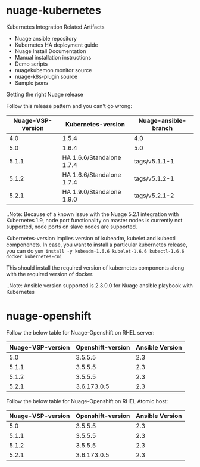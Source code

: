 # nuage-kubernetes

Kubernetes Integration Related Artifacts
 - Nuage ansible repository
 - Kubernetes HA deployment guide
 - Nuage Install Documentation 
 - Manual installation instructions
 - Demo scripts
 - nuagekubemon monitor source
 - nuage-k8s-plugin source
 - Sample jsons


Getting the right Nuage release

Follow this release pattern and you can't go wrong:

 |   Nuage-VSP-version    |    Kubernetes-version	     |    Nuage-ansible-branch    |
 | -----------------------|----------------------------|----------------------------|
 |       4.0	             |         1.5.4	             |         4.0                |
 |       5.0              |         1.6.4              |         5.0                |
 |      5.1.1             |  HA 1.6.6/Standalone 1.7.4 |        tags/v5.1.1-1       |
 |      5.1.2             |  HA 1.6.6/Standalone 1.7.4 |        tags/v5.1.2-1       |
 |      5.2.1             |  HA 1.9.0/Standalone 1.9.0 |        tags/v5.2.1-2       |

 ..Note: Because of a known issue with the Nuage 5.2.1 integration with Kubernetes 1.9, node port functionality on master nodes is currently not supported, node ports on slave nodes are supported.
 
 Kubernetes-version implies version of kubeadm, kubelet and kubectl componenets. In case, you want to install a particular kubernetes release, you can do
 `yum install -y kubeadm-1.6.6 kubelet-1.6.6 kubectl-1.6.6 docker kubernetes-cni`
 
 This should install the required version of kubernetes components along with the required version of docker.
 
 ..Note: Ansible version supported is 2.3.0.0 for Nuage ansible playbook with Kubernetes

# nuage-openshift

Follow the below table for Nuage-Openshift on RHEL server:

 |   Nuage-VSP-version    |    Openshift-version	      |      Ansible Version       |
 | -----------------------|----------------------------|----------------------------|
 |       5.0              |         3.5.5.5            |            2.3             |
 |      5.1.1             |         3.5.5.5            |            2.3             |
 |      5.1.2             |         3.5.5.5            |            2.3             |
 |      5.2.1             |         3.6.173.0.5        |            2.3             |
 
Follow the below table for Nuage-Openshift on RHEL Atomic host:
 
 |   Nuage-VSP-version    |    Openshift-version	      |      Ansible Version       |
 | -----------------------|----------------------------|----------------------------|
 |       5.0              |         3.5.5.5            |            2.3             |
 |      5.1.1             |         3.5.5.5            |            2.3             |
 |      5.1.2             |         3.5.5.5            |            2.3             |
 |      5.2.1             |         3.6.173.0.5        |            2.3             |
 
